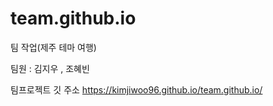 # team.github.io
팀 작업(제주 테마 여행)

팀원 : 김지우 , 조혜빈


팀프로젝트 깃 주소
https://kimjiwoo96.github.io/team.github.io/






